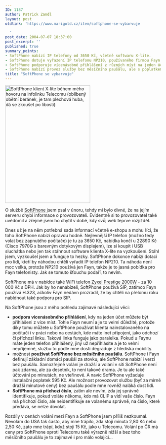 ```yaml
---
ID: 1187
author: Patrick Zandl
layout: post
oldlink: 'https://www.marigold.cz/item/softphone-se-vybarvuje

  '
post_date: 2004-07-07 18:37:00
post_excerpt: ''
published: true
summary_points:
- SoftPhone nabízí IP telefony od 3650 Kč, včetně softwaru X-lite.
- SoftPhone dotuje vyřazení IP telefonu NP210, používaného firmou Fayn.
- SoftPhone podporuje vícenásobné přihlášení z různých míst na jeden účet.
- SoftPhone nabízí provoz služby bez měsíčního paušálu, ale s poplatkem.
title: "SoftPhone se vybarvuje"
---
```


<div class="rightbox"><img src="/wp-content/uploads/20040707-softphone.jpg" alt="SoftPhone klient X-lite během mého hovoru na infolinku Telecomu (oblíbený obětní beránek, je tam plechová huba, dá se zkoušet po libosti)" width="275" height="379" /> </div> <p>
O službě <a href="http://www.softphone.cz">SoftPhone</a> jsem psal v únoru, tehdy mi bylo divné, že na jejím serveru chybí informace o provozovateli. Evidentně si to provozovatel také uvědomil a zřejmě jsem ho chytil v době, kdy svůj web teprve rozjížděl. </p>
<p>
Dnes už je na něm potřebná sada informací včetně e-shopu a mohu říci, že toho SoftPhone nabízí opravdu hodně. Nejlevnější IP telefon (možno tedy volat bez zapnutého počítače) je tu za 3650 Kč, nabídka končí u 22890 Kč (Cisco 7970G s barevným dotykovým displejem), lze si koupit i USB sluchátka nebo jen tak stáhnout software klienta X-lite na vyzkoušení. Stáhl jsem, vyzkoušel jsem a funguje to hezky. SoftPhone dokonce nabízí dotaci pro lidi, kteří by náhodou chtěli vyřadit IP telefon NP210. Ta náhoda není moc velká, protože NP210 používá jen Fayn, takže je to jasná pobídka pro Fayn telefonisty. Jak se tomuto šťouchu podaří, to nevím. </p>
<p>
SoftPhone má v nabídce také WiFi telefon <a title="Zyxel Prestige 2000W VoIP Wi-Fi telefon - detail" href="http://www.softphone.cz/?spn=cGFnZT0xNDcmcHJkPTE2">Zyxel Prestige 2000W</a> - za 10 000 Kč s DPH. Jak by ho nenabízeli, SoftPhone používá SIP, zatímco Fayn používá H.323, ačkoliv Fayn nedávn prozradil, že by chtěli na přelomu roku nabídnout také podporu pro SIP.</p>
<p>
Na SoftPhone jsou z mého pohledu zajímavé následující věci: </p>

<ul>
<li><strong>podpora vícenásobného přihlášení</strong>, kdy na jeden účet můžete být přihlášeni z více míst. Tohle Fayn neumí a je to velmi důležité, protože díky tomu můžete u SoftPhone používat klienta nainstalovaného na počítači i v práci nebo na cestách, kde máte inet připojení, jako odchozí či příchozí linku. Taková linka funguje jako paralelka. Pokud u Faynu máte jeden telefon přihlášený, jiný už nepřihlásíte a je to velmi nepříjemné, službu to podle mne dosti degraduje z hlediska mobility. </li>
<li>možnost <strong>používat SoftPhone bez měsíčního paušálu</strong>. SoftPhone i Fayn definují základní domácí paušál za stovku, ale SoftPhone nabízí i verzi bez paušálu. Samozřejmě volání je dražší a volání v síti SoftPhone není pak zdarma, ale za desetník, to není takové drama. Je tu ale také účtování po minutách, ne vteřinové. A navíc SoftPhone vyžaduje instalační poplatek 595 Kč. Ale možnost provozovat službu (byť za mírně dražší minutové ceny) bez paušálu podle mne rovněž naláká dost lidí. </li>
<li><strong>SoftPhone má příchozí číslo</strong>, zatím ale nevím, zda jej správně identifikuje, pokud voláte někomu, kdo má CLIP a vidí vaše číslo. Fayn má příchozí číslo, ale neidentifikuje se volanému správně, na číslo, které předává, se nelze dovolat. </li>
</ul>
<p>
Rozdíly v cenách volání mezi Fayn a SoftPhone jsem příliš nezkoumal. Nevolám do USA tak často, aby mne trápilo, zda stojí minuta 2,80 Kč nebo 2,50 Kč, zato mne trápí, když stojí 15 Kč, jako u Telecomu. Volání po ČR má ceny pro SoftPhone oproti Telecomu také výrazně nižší a bez toho měsíčního paušálu je to zajímavé i pro málo volající... </p>